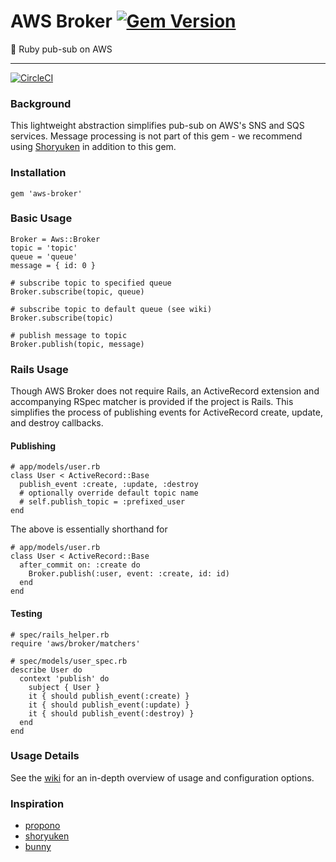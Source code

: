 # AWS Broker [![Gem Version](https://badge.fury.io/rb/aws-broker.svg)](https://badge.fury.io/rb/aws-broker)

:incoming_envelope: Ruby pub-sub on AWS

* * *

[![CircleCI](https://circleci.com/gh/thanx/aws-broker.svg?style=svg)](https://circleci.com/gh/thanx/aws-broker)

### Background

This lightweight abstraction simplifies pub-sub on AWS's SNS and SQS services.
Message processing is not part of this gem - we recommend using
[Shoryuken](https://github.com/phstc/shoryuken) in addition to this gem.

### Installation

    gem 'aws-broker'

### Basic Usage

    Broker = Aws::Broker
    topic = 'topic'
    queue = 'queue'
    message = { id: 0 }

    # subscribe topic to specified queue
    Broker.subscribe(topic, queue)

    # subscribe topic to default queue (see wiki)
    Broker.subscribe(topic)

    # publish message to topic
    Broker.publish(topic, message)

### Rails Usage

Though AWS Broker does not require Rails, an ActiveRecord extension and
accompanying RSpec matcher is provided if the project is Rails. This simplifies
the process of publishing events for ActiveRecord create, update, and destroy
callbacks.

#### Publishing

    # app/models/user.rb
    class User < ActiveRecord::Base
      publish_event :create, :update, :destroy
      # optionally override default topic name
      # self.publish_topic = :prefixed_user
    end

The above is essentially shorthand for

    # app/models/user.rb
    class User < ActiveRecord::Base
      after_commit on: :create do
        Broker.publish(:user, event: :create, id: id)
      end
    end

#### Testing

    # spec/rails_helper.rb
    require 'aws/broker/matchers'

    # spec/models/user_spec.rb
    describe User do
      context 'publish' do
        subject { User }
        it { should publish_event(:create) }
        it { should publish_event(:update) }
        it { should publish_event(:destroy) }
      end
    end

### Usage Details

See the [wiki](https://github.com/thanx/aws-broker/wiki) for an in-depth
overview of usage and configuration options.

### Inspiration

* [propono](https://github.com/iHiD/propono)
* [shoryuken](https://github.com/phstc/shoryuken)
* [bunny](https://github.com/ruby-amqp/bunny)
